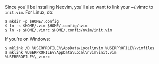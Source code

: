 Since you'll be installing Neovim, you'll also want to link your ~/.vimrc to `init.vim`. For Linux, do:

    $ mkdir -p $HOME/.config
    $ ln -s $HOME/.vim $HOME/.config/nvim
    $ ln -s $HOME/.vimrc $HOME/.config/nvim/init.vim

If you're on Windows:

    $ mklink /D %USERPROFILE%\AppData\Local\nvim %USERPROFILE%\vimfiles
    $ mklink %USERPROFILE%\AppData\Local\nvim\init.vim %USERPROFILE%\_vimrc
